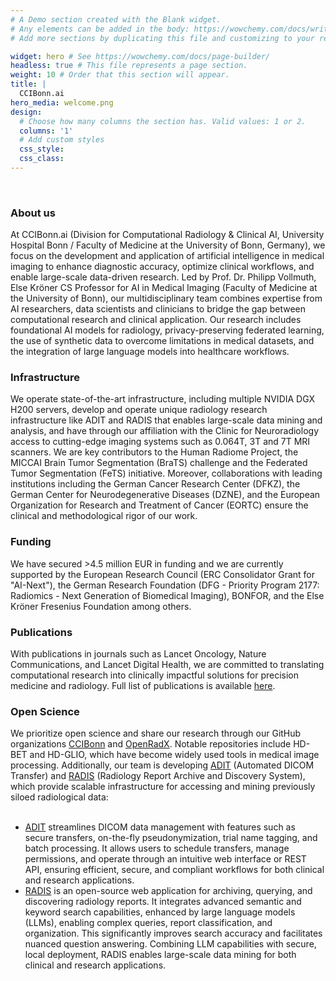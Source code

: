 ```yaml
---
# A Demo section created with the Blank widget.
# Any elements can be added in the body: https://wowchemy.com/docs/writing-markdown-latex/
# Add more sections by duplicating this file and customizing to your requirements.

widget: hero # See https://wowchemy.com/docs/page-builder/
headless: true # This file represents a page section.
weight: 10 # Order that this section will appear.
title: |
  CCIBonn.ai
hero_media: welcome.png
design:
  # Choose how many columns the section has. Valid values: 1 or 2.
  columns: '1'  
  # Add custom styles
  css_style:
  css_class:
---
```

<br>
<h3>About us</h3>
At CCIBonn.ai (Division for Computational Radiology & Clinical AI, University Hospital Bonn / Faculty of Medicine at the University of Bonn, Germany), we focus on the development and application of artificial intelligence in medical imaging to enhance diagnostic accuracy, optimize clinical workflows, and enable large-scale data-driven research. Led by Prof. Dr. Philipp Vollmuth, Else Kröner CS Professor for AI in Medical Imaging (Faculty of Medicine at the University of Bonn), our multidisciplinary team combines expertise from AI researchers, data scientists and clinicians to bridge the gap between computational research and clinical application. Our research includes foundational AI models for radiology, privacy-preserving federated learning, the use of synthetic data to overcome limitations in medical datasets, and the integration of large language models into healthcare workflows. 

<h3>Infrastructure</h3>
We operate state-of-the-art infrastructure, including multiple NVIDIA DGX H200 servers, develop and operate unique radiology research infrastructure like ADIT and RADIS that enables large-scale data mining and analysis, and have through our affiliation with the Clinic for Neuroradiology access to cutting-edge imaging systems such as 0.064T, 3T and 7T MRI scanners. We are key contributors to the Human Radiome Project, the MICCAI Brain Tumor Segmentation (BraTS) challenge and the Federated Tumor Segmentation (FeTS) initiative. Moreover, collaborations with leading institutions including the German Cancer Research Center (DFKZ), the German Center for Neurodegenerative Diseases (DZNE), and the European Organization for Research and Treatment of Cancer (EORTC) ensure the clinical and methodological rigor of our work.

<h3>Funding</h3>
We have secured >4.5 million EUR in funding and we are currently supported by the European Research Council (ERC Consolidator Grant for "AI-Next"), the German Research Foundation (DFG - Priority Program 2177: Radiomics - Next Generation of Biomedical Imaging), BONFOR, and the Else Kröner Fresenius Foundation among others. 

<h3>Publications</h3>
With publications in journals such as Lancet Oncology, Nature Communications, and Lancet Digital Health, we are committed to translating computational research into clinically impactful solutions for precision medicine and radiology. Full list of publications is available <a href="https://scholar.google.de/citations?user=z0ENYEQAAAAJ&hl=de">here</a>.

<h3>Open Science</h3>
We prioritize open science and share our research through our GitHub organizations <a href="https://github.com/CCI-Bonn">CCIBonn</a> and <a href="https://github.com/openradx">OpenRadX</a>. Notable repositories include HD-BET and HD-GLIO, which have become widely used tools in medical image processing. Additionally, our team is developing <a href="https://github.com/openradx/adit">ADIT</a> (Automated DICOM Transfer) and <a href="https://github.com/openradx/radis">RADIS</a> (Radiology Report Archive and Discovery System), which provide scalable infrastructure for accessing and mining previously siloed radiological data: <br><br>
<ul><li>
<a href="https://github.com/openradx/adit">ADIT</a> streamlines DICOM data management with features such as secure transfers, on-the-fly pseudonymization, trial name tagging, and batch processing. It allows users to schedule transfers, manage permissions, and operate through an intuitive web interface or REST API, ensuring efficient, secure, and compliant workflows for both clinical and research applications.
</li><li>
<a href="https://github.com/openradx/radis">RADIS</a> is an open-source web application for archiving, querying, and discovering radiology reports. It integrates advanced semantic and keyword search capabilities, enhanced by large language models (LLMs), enabling complex queries, report classification, and organization. This significantly improves search accuracy and facilitates nuanced question answering. Combining LLM capabilities with secure, local deployment, RADIS enables large-scale data mining for both clinical and research applications.
</li></ul>
